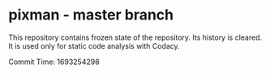# pixman - master branch

This repository contains frozen state of the repository.
Its history is cleared. It is used only for static code
analysis with Codacy.

Commit Time: 1693254298